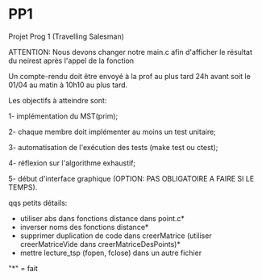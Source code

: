 PP1
===

Projet Prog 1 (Travelling Salesman)

ATTENTION: Nous devons changer notre main.c afin d'afficher le résultat du neirest après l'appel de la fonction


Un compte-rendu doit être envoyé à la prof au plus tard 24h avant soit le 01/04
au matin à 10h10 au plus tard.

Les objectifs à atteindre sont:

1- implémentation du MST(prim);

2- chaque membre doit implémenter au moins un test unitaire;

3- automatisation de l'exécution des tests (make test ou ctest);

4- réflexion sur l'algorithme exhaustif;

5- début d'interface graphique (OPTION: PAS OBLIGATOIRE A FAIRE SI LE TEMPS).


qqs petits détails:

- utiliser abs dans fonctions distance dans point.c*
- inverser noms des fonctions distance*
- supprimer duplication de code dans creerMatrice (utiliser creerMatriceVide dans creerMatriceDesPoints)*
- mettre lecture_tsp (fopen, fclose) dans un autre fichier

"*" = fait



